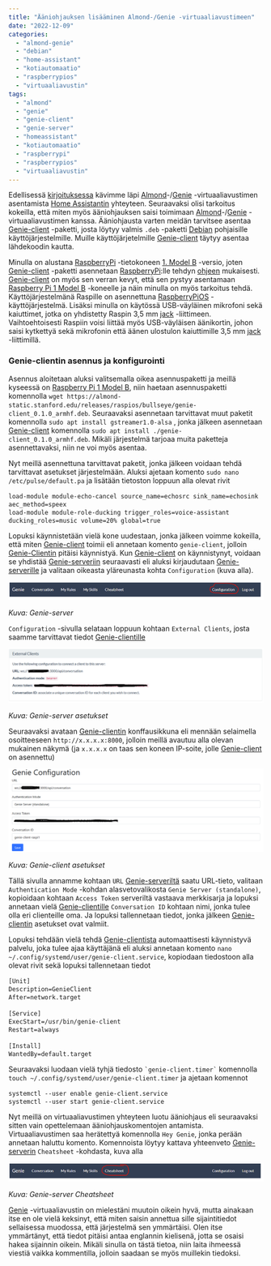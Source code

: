 ```yaml
---
title: "Ääniohjauksen lisääminen Almond-/Genie -virtuaaliavustimeen"
date: "2022-12-09"
categories: 
  - "almond-genie"
  - "debian"
  - "home-assistant"
  - "kotiautomaatio"
  - "raspberrypios"
  - "virtuaaliavustin"
tags: 
  - "almond"
  - "genie"
  - "genie-client"
  - "genie-server"
  - "homeassistant"
  - "kotiautomaatio"
  - "raspberrypi"
  - "raspberrypios"
  - "virtuaaliavustin"
---
```


Edellisessä [kirjoituksessa](/posts/almond-genie-virtuaaliavustimen-lisaaminen-home-assistantiin/) kävimme läpi [Almond](https://www.home-assistant.io/integrations/almond)\-/[Genie](https://genie.stanford.edu/) -virtuaaliavustimen asentamista [Home Assistantin](https://www.home-assistant.io/) yhteyteen. Seuraavaksi olisi tarkoitus kokeilla, että miten myös ääniohjauksen saisi toimimaan [Almond](https://www.home-assistant.io/integrations/almond)\-/[Genie](https://genie.stanford.edu/) -virtuaaliavustimen kanssa. Ääniohjausta varten meidän tarvitsee asentaa [Genie-client](https://wiki.genie.stanford.edu/getting-started/installation-guide) -paketti, josta löytyy valmis `.deb` -paketti [Debian](https://www.debian.org/) pohjaisille käyttöjärjestelmille. Muille käyttöjärjetelmille [Genie-client](https://wiki.genie.stanford.edu/getting-started/installation-guide) täytyy asentaa lähdekoodin kautta.

Minulla on alustana [RaspberryPi](https://www.raspberrypi.org/) -tietokoneen [1\. Model B](https://www.sparkfun.com/products/retired/11546) -versio, joten [Genie-client](https://wiki.genie.stanford.edu/getting-started/installation-guide) -paketti asennetaan [RaspberryPi](https://www.raspberrypi.org/):lle tehdyn [ohjeen](https://wiki.genie.stanford.edu/getting-started/installation-guide/raspberry-pi-speaker) mukaisesti. [Genie-client](https://wiki.genie.stanford.edu/getting-started/installation-guide) on myös sen verran kevyt, että sen pystyy asentamaan [Raspberry Pi 1 Model B](https://www.sparkfun.com/products/retired/11546) -koneelle ja näin minulla on myös tarkoitus tehdä. Käyttöjärjestelmänä Raspille on asennettuna [RaspberryPiOS](https://www.raspberrypi.com/software/) -käyttöjärjestelmä. Lisäksi minulla on käytössä USB-väyläinen mikrofoni sekä kaiuttimet, jotka on yhdistetty Raspin 3,5 mm [jack](https://fi.wikipedia.org/wiki/Jakkiliitin) -liittimeen. Vaihtoehtoisesti Raspiin voisi liittää myös USB-väyläisen äänikortin, johon saisi kytkettyä sekä mikrofonin että äänen ulostulon kaiuttimille 3,5 mm [jack](https://fi.wikipedia.org/wiki/Jakkiliitin) -liittimillä.

### Genie-clientin asennus ja konfigurointi

Asennus aloitetaan aluksi valitsemalla oikea asennuspaketti ja meillä kyseessä on [Raspberry Pi 1 Model B](https://www.sparkfun.com/products/retired/11546), niin haetaan asennuspaketti komennolla `wget https://almond-static.stanford.edu/releases/raspios/bullseye/genie-client_0.1.0_armhf.deb`. Seuraavaksi asennetaan tarvittavat muut paketit komennolla `sudo apt install gstreamer1.0-alsa` , jonka jälkeen asennetaan [Genie-client](https://wiki.genie.stanford.edu/getting-started/installation-guide) komennolla `sudo apt install ./genie-client_0.1.0_armhf.deb`. Mikäli järjestelmä tarjoaa muita paketteja asennettavaksi, niin ne voi myös asentaa.

Nyt meillä asennettuna tarvittavat paketit, jonka jälkeen voidaan tehdä tarvittavat asetukset järjestelmään. Aluksi ajetaan komento `sudo nano /etc/pulse/default.pa` ja lisätään tietoston loppuun alla olevat rivit

```
load-module module-echo-cancel source_name=echosrc sink_name=echosink aec_method=speex
load-module module-role-ducking trigger_roles=voice-assistant ducking_roles=music volume=20% global=true
```

Lopuksi käynnistetään vielä kone uudestaan, jonka jälkeen voimme kokeilla, että miten [Genie-client](https://wiki.genie.stanford.edu/getting-started/installation-guide) toimii eli annetaan komento `genie-client`, jolloin [Genie-Clientin](https://wiki.genie.stanford.edu/getting-started/installation-guide) pitäisi käynnistyä. Kun [Genie-client](https://wiki.genie.stanford.edu/getting-started/installation-guide) on käynnistynyt, voidaan se yhdistää [Genie-serveriin](https://wiki.genie.stanford.edu/getting-started/installation-guide) seuraavasti eli aluksi kirjaudutaan [Genie-serverille](https://wiki.genie.stanford.edu/getting-started/installation-guide) ja valitaan oikeasta yläreunasta kohta `Configuration` (kuva alla).

![](/images/aaniohjauksen-lisaaminen-almond-genie-virtuaaliavustimeen/kuva1.png)

_Kuva: Genie-server_

`Configuration` -sivulla selataan loppuun kohtaan `External Clients`, josta saamme tarvittavat tiedot [Genie-clientille](https://wiki.genie.stanford.edu/getting-started/installation-guide)

![](/images/aaniohjauksen-lisaaminen-almond-genie-virtuaaliavustimeen/kuva2.png)

_Kuva: Genie-server asetukset_

Seuraavaksi avataan [Genie-clientin](https://wiki.genie.stanford.edu/getting-started/installation-guide) konffausikkuna eli mennään selaimella osoitteeseen `http://x.x.x.x:8000`, jolloin meillä avautuu alla olevan mukainen näkymä (ja `x.x.x.x` on taas sen koneen IP-soite, jolle [Genie-client](https://wiki.genie.stanford.edu/getting-started/installation-guide) on asennettu)

![](/images/aaniohjauksen-lisaaminen-almond-genie-virtuaaliavustimeen/kuva3.png)

_Kuva: Genie-client asetukset_

Tällä sivulla annamme kohtaan `URL` [Genie-serveriltä](https://wiki.genie.stanford.edu/getting-started/installation-guide) saatu URL-tieto, valitaan `Authentication Mode` -kohdan alasvetovalikosta `Genie Server (standalone)`, kopioidaan kohtaan `Access Token` serveriltä vastaava merkkisarja ja lopuksi annetaan vielä [Genie-clientille](https://wiki.genie.stanford.edu/getting-started/installation-guide) `Conversation ID` kohtaan nimi, jonka tulee olla eri clienteille oma. Ja lopuksi tallennetaan tiedot, jonka jälkeen [Genie-clientin](https://wiki.genie.stanford.edu/getting-started/installation-guide) asetukset ovat valmiit.

Lopuksi tehdään vielä tehdä [Genie-clientista](https://wiki.genie.stanford.edu/getting-started/installation-guide) automaattisesti käynnistyvä palvelu, joka tulee ajaa käyttäjänä eli aluksi annetaan komento `nano ~/.config/systemd/user/genie-client.service`, kopiodaan tiedostoon alla olevat rivit sekä lopuksi tallennetaan tiedot

```
[Unit]
Description=GenieClient
After=network.target

[Service]
ExecStart=/usr/bin/genie-client
Restart=always

[Install]
WantedBy=default.target
```

Seuraavaksi luodaan vielä tyhjä tiedosto `` `genie-client.timer` `` komennolla `touch ~/.config/systemd/user/genie-client.timer` ja ajetaan komennot

```
systemctl --user enable genie-client.service
systemctl --user start genie-client.service
```

Nyt meillä on virtuaaliavustimen yhteyteen luotu ääniohjaus eli seuraavaksi sitten vain opettelemaan ääniohjauskomentojen antamista. Virtuaaliavustimen saa herätettyä komennolla `Hey Genie`, jonka perään annetaan haluttu komento. Komennoista löytyy kattava yhteenveto [Genie-serverin](https://wiki.genie.stanford.edu/getting-started/installation-guide) `Cheatsheet` -kohdasta, kuva alla

![](/images/aaniohjauksen-lisaaminen-almond-genie-virtuaaliavustimeen/kuva4.png)

_Kuva: Genie-server Cheatsheet_

[Genie](https://wiki.genie.stanford.edu/en/getting-started/intro-genie) -virtuaaliavustin on mielestäni muutoin oikein hyvä, mutta ainakaan itse en ole vielä keksinyt, että miten saisin annettua sille sijaintitiedot sellaisessa muodossa, että järjestelmä sen ymmärtäisi. Olen itse ymmärtänyt, että tiedot pitäisi antaa englannin kielisenä, jotta se osaisi hakea sijainnin oikein. Mikäli sinulla on tästä tietoa, niin laita ihmeessä viestiä vaikka kommentilla, jolloin saadaan se myös muillekin tiedoksi.

